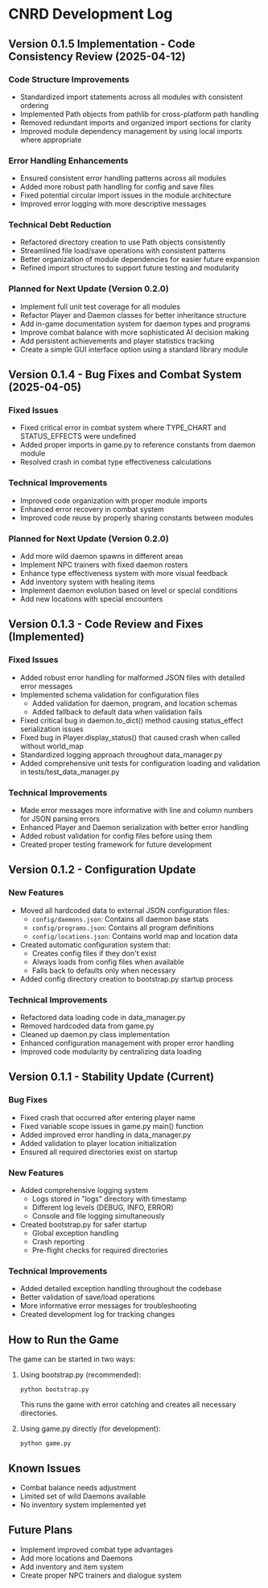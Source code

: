 # CNRD Development Log

## Version 0.1.5 Implementation - Code Consistency Review (2025-04-12)

### Code Structure Improvements
- Standardized import statements across all modules with consistent ordering
- Implemented Path objects from pathlib for cross-platform path handling
- Removed redundant imports and organized import sections for clarity
- Improved module dependency management by using local imports where appropriate

### Error Handling Enhancements
- Ensured consistent error handling patterns across all modules
- Added more robust path handling for config and save files
- Fixed potential circular import issues in the module architecture
- Improved error logging with more descriptive messages

### Technical Debt Reduction
- Refactored directory creation to use Path objects consistently
- Streamlined file load/save operations with consistent patterns
- Better organization of module dependencies for easier future expansion
- Refined import structures to support future testing and modularity

### Planned for Next Update (Version 0.2.0)
- Implement full unit test coverage for all modules
- Refactor Player and Daemon classes for better inheritance structure
- Add in-game documentation system for daemon types and programs
- Improve combat balance with more sophisticated AI decision making
- Add persistent achievements and player statistics tracking
- Create a simple GUI interface option using a standard library module

## Version 0.1.4 - Bug Fixes and Combat System (2025-04-05)

### Fixed Issues
- Fixed critical error in combat system where TYPE_CHART and STATUS_EFFECTS were undefined
- Added proper imports in game.py to reference constants from daemon module
- Resolved crash in combat type effectiveness calculations

### Technical Improvements
- Improved code organization with proper module imports
- Enhanced error recovery in combat system
- Improved code reuse by properly sharing constants between modules

### Planned for Next Update (Version 0.2.0)
- Add more wild daemon spawns in different areas
- Implement NPC trainers with fixed daemon rosters
- Enhance type effectiveness system with more visual feedback
- Add inventory system with healing items
- Implement daemon evolution based on level or special conditions
- Add new locations with special encounters

## Version 0.1.3 - Code Review and Fixes (Implemented)

### Fixed Issues
- Added robust error handling for malformed JSON files with detailed error messages
- Implemented schema validation for configuration files
  - Added validation for daemon, program, and location schemas
  - Added fallback to default data when validation fails
- Fixed critical bug in daemon.to_dict() method causing status_effect serialization issues
- Fixed bug in Player.display_status() that caused crash when called without world_map
- Standardized logging approach throughout data_manager.py
- Added comprehensive unit tests for configuration loading and validation in tests/test_data_manager.py

### Technical Improvements
- Made error messages more informative with line and column numbers for JSON parsing errors
- Enhanced Player and Daemon serialization with better error handling
- Added robust validation for config files before using them
- Created proper testing framework for future development

## Version 0.1.2 - Configuration Update

### New Features
- Moved all hardcoded data to external JSON configuration files:
  - `config/daemons.json`: Contains all daemon base stats
  - `config/programs.json`: Contains all program definitions
  - `config/locations.json`: Contains world map and location data
- Created automatic configuration system that:
  - Creates config files if they don't exist
  - Always loads from config files when available
  - Falls back to defaults only when necessary
- Added config directory creation to bootstrap.py startup process

### Technical Improvements
- Refactored data loading code in data_manager.py
- Removed hardcoded data from game.py
- Cleaned up daemon.py class implementation
- Enhanced configuration management with proper error handling
- Improved code modularity by centralizing data loading

## Version 0.1.1 - Stability Update (Current)

### Bug Fixes
- Fixed crash that occurred after entering player name
- Fixed variable scope issues in game.py main() function
- Added improved error handling in data_manager.py
- Added validation to player location initialization
- Ensured all required directories exist on startup

### New Features
- Added comprehensive logging system
  - Logs stored in "logs" directory with timestamp
  - Different log levels (DEBUG, INFO, ERROR)
  - Console and file logging simultaneously
- Created bootstrap.py for safer startup
  - Global exception handling
  - Crash reporting
  - Pre-flight checks for required directories

### Technical Improvements
- Added detailed exception handling throughout the codebase
- Better validation of save/load operations
- More informative error messages for troubleshooting
- Created development log for tracking changes

## How to Run the Game

The game can be started in two ways:

1. Using bootstrap.py (recommended):
   ```
   python bootstrap.py
   ```
   This runs the game with error catching and creates all necessary directories.

2. Using game.py directly (for development):
   ```
   python game.py
   ```

## Known Issues

- Combat balance needs adjustment
- Limited set of wild Daemons available
- No inventory system implemented yet

## Future Plans

- Implement improved combat type advantages
- Add more locations and Daemons
- Add inventory and item system
- Create proper NPC trainers and dialogue system